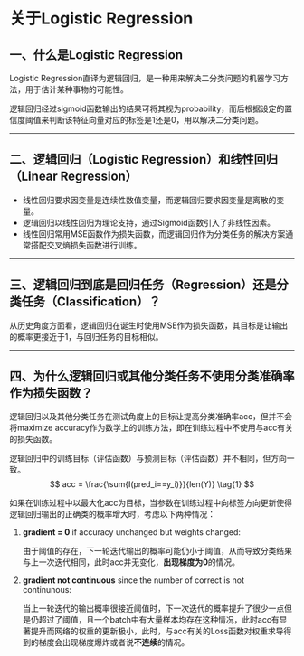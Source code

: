 # 关于Logistic Regression


## 一、什么是Logistic Regression

Logistic Regression直译为逻辑回归，是一种用来解决二分类问题的机器学习方法，用于估计某种事物的可能性。

逻辑回归经过sigmoid函数输出的结果可将其视为probability，而后根据设定的置信度阈值来判断该特征向量对应的标签是1还是0，用以解决二分类问题。

---

## 二、逻辑回归（Logistic Regression）和线性回归（Linear Regression）

- 线性回归要求因变量是连续性数值变量，而逻辑回归要求因变量是离散的变量。
- 逻辑回归以线性回归为理论支持，通过Sigmoid函数引入了非线性因素。
- 线性回归常用MSE函数作为损失函数，而逻辑回归作为分类任务的解决方案通常搭配交叉熵损失函数进行训练。

---

## 三、逻辑回归到底是回归任务（Regression）还是分类任务（Classification）？

从历史角度方面看，逻辑回归在诞生时使用MSE作为损失函数，其目标是让输出的概率更接近于1，与回归任务的目标相似。

---

## 四、为什么逻辑回归或其他分类任务不使用分类准确率作为损失函数？

逻辑回归以及其他分类任务在测试角度上的目标让提高分类准确率acc，但并不会将maximize accuracy作为数学上的训练方法，即在训练过程中不使用与acc有关的损失函数。

逻辑回归中的训练目标（评估函数）与预测目标（评估函数）并不相同，但方向一致。
$$
acc = \frac{\sum{I(pred_i==y_i)}}{len(Y)} \tag{1}
$$


如果在训练过程中以最大化acc为目标，当参数在训练过程中向标签方向更新使得逻辑回归输出的正确类的概率增大时，考虑以下两种情况：

1. **gradient = 0** if accuracy unchanged but weights changed:

   由于阈值的存在，下一轮迭代输出的概率可能仍小于阈值，从而导致分类结果与上一次迭代相同，此时acc并无变化，**出现梯度为0**的情况。

2. **gradient not continuous** since the number of correct is not continunous:

   当上一轮迭代的输出概率很接近阈值时，下一次迭代的概率提升了很少一点但是仍超过了阈值，且一个batch中有大量样本均存在这种情况，此时acc有显著提升而网络的权重的更新极小，此时，与acc有关的Loss函数对权重求导得到的梯度会出现梯度爆炸或者说**不连续**的情况。

